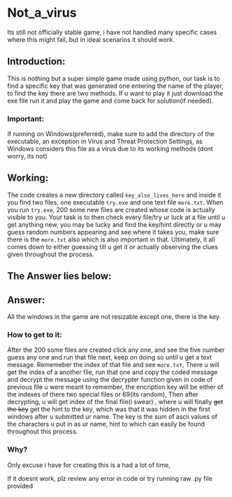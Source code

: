 # Not_a_virus
Its still not officially stable game, i have not handled many specific cases where this might fail, but in ideal scenarios it should work.
## Introduction:
This is nothing but a super simple game made using python, our task is to find a specific key that was generated one entering the name of the player, to find the key there are two methods. If u want to play it just download the exe file run it and play the game and come back for solution(if needed).
### Important:
If running on Windows(preferred), make sure to add the directory of the executable, an exception in Virus and Threat Protection Settings, as Windows considers this file as a virus due to its working methods (dont worry, its not)
## Working:
The code creates a new directory called ```key_also_lives_here``` and inside it you find two files, one executable ```try.exe``` and one text file ```more.txt```. When you run ```try.exe```, 200 some new files are created whose code is actually visible to you. Your task is to then check every file/try ur luck at a file until u get anything new, you may be lucky and find the key/hint directly or u may guess random numbers appearing and see where it takes you, make sure there is the ```more.txt``` also which is also important in that. Ultimately, it all comes down to either guessing till u get it or actually observing the clues given throughout the process.




## The Answer lies below:


## Answer:
All the windows in the game are not resizable except one, there is the key.
### How to get to it:
After the 200 some files are created click any one, and see the five number guess any one and run that file next, keep on doing so until u get a text message. Rememeber the index of that file and see ```more.txt```, There u will get the index of a another file, run that one and copy the coded message and decrypt the message using the decrypter function given in code of previous file u were meant to remember, the encription key will be either of the indexes of there two special files or 69(its random), Then after decrypting, u will get index of the final file(i swear) , where u will finally ~~get the key~~ get the hint to the key, which was that it was hidden in the first windows after u submitted ur name. The key is the sum of ascii values of the characters u put in as ur name, hint to which can easily be found throughout this process.
### Why?
Only excuse i have for creating this is a had a lot of time,


If it doesnt work, plz review any error in code or try running raw .py file provided
